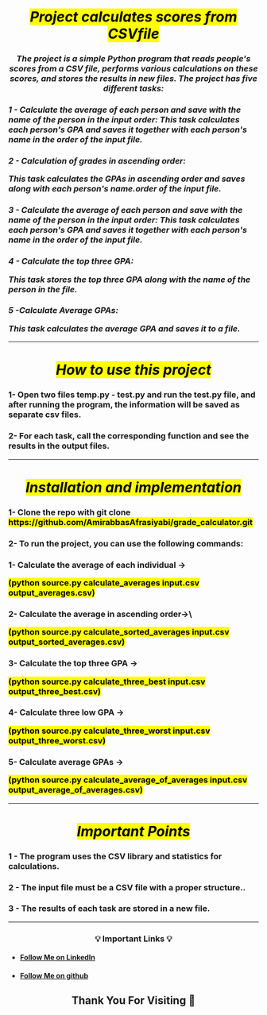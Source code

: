 


<h1 align="center"><i><mark>Project calculates scores from CSVfile<mark></i></h1>
<h3 align="center"><i>The project is a simple Python program that reads people's scores from a CSV file, performs various calculations on these scores, and stores the results in new files. The project has five different tasks:</i></h3>

<h3 align="left"><i>1 - Calculate the average of each person and save with the name of the person in the input order:
This task calculates each person's GPA and saves it together with each person's name in the order of the input file.</i></h3>

<h3 align="left"><i>2 - Calculation of grades in ascending order:

This task calculates the GPAs in ascending order and saves along with each person's name.order of the input file.</i></h3>

<h3 align="left"><i>3 - Calculate the average of each person and save with the name of the person in the input order:
This task calculates each person's GPA and saves it together with each person's name in the order of the input file.</i></h3>

<h3 align="left"><i>4 - Calculate the top three GPA:

This task stores the top three GPA along with the name of the person in the file.</i></h3>

<h3 align="left"><i>5 -Calculate Average GPAs:

This task calculates the average GPA and saves it to a file.</i></h3>

---
<h1 align="center"><i><mark>How to use this project<mark></i></h1>

<h3 align="left"> 1- Open two files temp.py - test.py and run the test.py file, and after running the program, the information will be saved as separate csv files. </h3>

<h3 align="left">  2- For each task, call the corresponding function and see the results in the output files. </h3>

---
<h1 align="center"><i><mark> Installation and implementation<mark></i></h1>

<h3 align="left"> 1- Clone the repo with git clone <mark>https://github.com/AmirabbasAfrasiyabi/grade_calculator.git<mark></h3>


<h3>2- To run the project, you can use the following commands:</h3>

<h3 align="left"> 1- Calculate the average of each individual ->  

<mark>(python source.py calculate_averages input.csv output_averages.csv)<mark></h3>

<h3 align="left"> 2-  Calculate the average in ascending order->\

<mark>(python source.py calculate_sorted_averages input.csv output_sorted_averages.csv)
<mark></h3>

<h3 align="left"> 3- Calculate the top three GPA ->  

<mark>(python source.py calculate_three_best input.csv output_three_best.csv)<mark></h3>

<h3 align="left"> 4- Calculate three low GPA -> 

<mark>(python source.py calculate_three_worst input.csv output_three_worst.csv)<mark></h3>
<h3 align="left"> 5- Calculate average GPAs ->

 <mark>(python source.py calculate_average_of_averages input.csv output_average_of_averages.csv)<mark></h3>

---
<h1 align="center"><i><mark> Important Points <mark></i></h1>

<h3 align="left"> 1 - The program uses the CSV library and statistics for calculations.</h3>
<h3 align="left"> 2 - The input file must be a CSV file with a proper structure..</h3>
<h3 align="left"> 3 - The results of each task are stored in a new file.</h3>

---
<h3 align="center">💡 <b>Important Links</b> 💡</h3>

- #### [Follow Me on LinkedIn](https://www.linkedin.com/in/amirabbas-afrasiyabi-a6a230259/ "amirabbas afrasiyabi")

- #### [Follow Me on github](https://github.com/AmirabbasAfrasiyabi "amirabbas afrasiyabi")

<h2 align="center"><b> Thank You For Visiting 🙏</b></h2>
